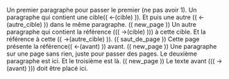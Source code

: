Un premier paragraphe pour passer le premier (ne pas avoir 1).
Un paragraphe qui contient une cible(( <-(cible) )). Et puis une autre (( <-(autre_cible) )) dans le même paragraphe.
(( new_page ))
Un autre paragraphe qui contient la référence ((( ->(cible) ))) à cette cible. Et la référence à cette (( ->(autre_cible) )).
(( saut_de_page ))
Cette page présente la référence(( <-(avant) )) avant.
(( new_page ))
Une paragraphe sur une page sans rien, juste pour passer des pages.
Le deuxième paragraphe est ici.
Et le troisième est là.
(( new_page ))
Le texte avant ((( ->(avant) ))) doit être placé ici.
